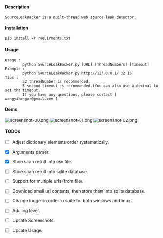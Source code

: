 #### Description
```
SourceLeakHacker is a muilt-thread web source leak detector.
```

#### Installation
```
pip install -r requirments.txt
```

#### Usage　
```
Usage :
        python SourceLeakHacker.py [URL] [ThreadNumbers] [Timeout]
Example :
        python SourceLeakHacker.py http://127.0.0.1/ 32 16
Tips :
        32 threadNumber is recommended.
        5 second timeout is recommended.(You can also use a decimal to set the timeout.)
        If you have any questions, please contact [ wangyihanger@gmail.com ]
```

#### Demo
![screenshot-00.png](https://raw.githubusercontent.com/WangYihang/SourceLeakHacker/master/image/screenshot-00.png)
![screenshot-01.png](https://raw.githubusercontent.com/WangYihang/SourceLeakHacker/master/image/screenshot-01.png)
![screenshot-02.png](https://raw.githubusercontent.com/WangYihang/SourceLeakHacker/master/image/screenshot-02.png)


#### TODOs
- [ ] Adjust dictionary elements order systematically.
- [x] Arguments parser.
- [x] Store scan result into csv file.
- [ ] Store scan result into sqlite database.
- [ ] Support for multiple urls (from file).
- [ ] Download small url contents, then store them into sqlite database.
- [ ] Change logger in order to suite for both windows and linux.
- [ ] Add log level.
- [ ] Update Screenshots.
- [ ] Update Usage.

